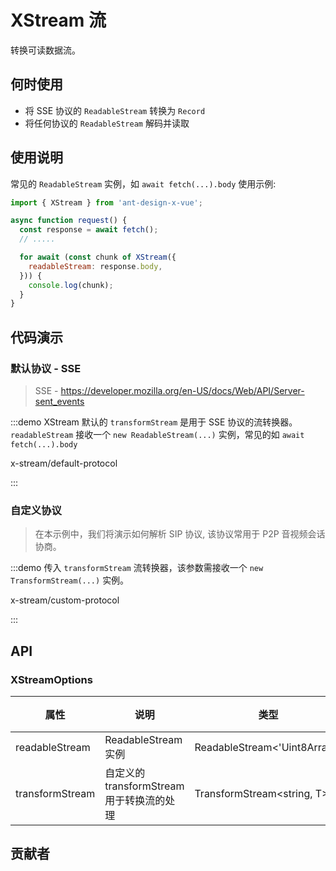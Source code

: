 
# XStream 流

转换可读数据流。

## 何时使用

* 将 SSE 协议的 `ReadableStream` 转换为 `Record`
* 将任何协议的 `ReadableStream` 解码并读取

## 使用说明

常见的 `ReadableStream` 实例，如 `await fetch(...).body` 使用示例:

```js
import { XStream } from 'ant-design-x-vue';

async function request() {
  const response = await fetch();
  // .....

  for await (const chunk of XStream({
    readableStream: response.body,
  })) {
    console.log(chunk);
  }
}
```

## 代码演示

### 默认协议 - SSE

> SSE - https://developer.mozilla.org/en-US/docs/Web/API/Server-sent_events

:::demo XStream 默认的 `transformStream` 是用于 SSE 协议的流转换器。`readableStream` 接收一个 `new ReadableStream(...)` 实例，常见的如 `await fetch(...).body`

x-stream/default-protocol

:::

### 自定义协议

> 在本示例中，我们将演示如何解析 SIP 协议, 该协议常用于 P2P 音视频会话协商。

:::demo 传入 `transformStream` 流转换器，该参数需接收一个 `new TransformStream(...)` 实例。

x-stream/custom-protocol

:::

## API

### XStreamOptions

| 属性 | 说明 | 类型 | 默认值 | 版本 |
| --- | --- | --- | --- | --- |
| readableStream | ReadableStream 实例 | ReadableStream<'Uint8Array'> | - | - |
| transformStream | 自定义的 transformStream 用于转换流的处理 | TransformStream<string, T> | sseTransformStream | - |
## 贡献者

<doc-contributors component-name="x-stream" :max-count="50" :show-view-all="true" />
